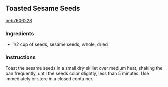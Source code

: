 ## Toasted Sesame Seeds

[beb7606228](http://www.epicurious.com/recipes/food/views/toasted-sesame-seeds-385963)

### Ingredients

 - 1/2 cup of seeds, sesame seeds, whole, dried

### Instructions

Toast the sesame seeds in a small dry skillet over medium heat, shaking the pan frequently, until the seeds color slightly, less than 5 minutes. Use immediately or store in a closed container.